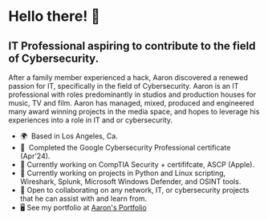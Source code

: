 Hello there! 👋 
======================

IT Professional aspiring to contribute to the field of Cybersecurity.
---------------------------------------------------------------------

After a family member experienced a hack, Aaron discovered a renewed passion for IT, specifically in the field of Cybersecurity. Aaron is an IT professional with roles predominantly in studios and production houses for music, TV and film. Aaron has managed, mixed, produced and engineered many award winning projects in the media space, and hopes to leverage his experiences into a role in IT and or cybersecurity.

* 🌍  Based in Los Angeles, Ca.
* 🧠  Completed the Google Cybersecurity Professional certificate (Apr'24).
* 🚀  Currently working on CompTIA Security + certififcate, ASCP (Apple).
* 🚀  Currently working on projects in Python and Linux scripting, Wireshark, Splunk, Microsoft Windows Defender, and OSINT tools.
* 🤝 Open to collaborating on any network, IT, or cybersecurity projects that he can assist with and learn from.
* 🖥️  See my portfolio at [Aaron's Portfolio](http://drive.google.com/drive/folders/1XVMWUfKmjTZ6b11ZfAPK6iRaJ9cGlj2a?usp=drive_link)
